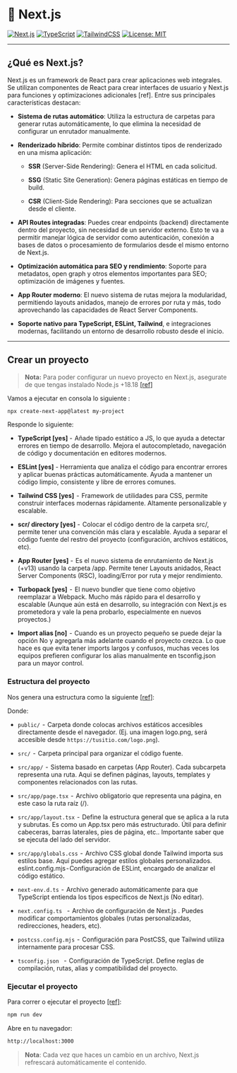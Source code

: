 # 🚀 Next.js

[![Next.js](https://img.shields.io/badge/Next.js-13%2B-blue?logo=next.js)](https://nextjs.org/)
[![TypeScript](https://img.shields.io/badge/TypeScript-5.x-blue?logo=typescript)](https://www.typescriptlang.org/)
[![TailwindCSS](https://img.shields.io/badge/TailwindCSS-3.x-06b6d4?logo=tailwindcss)](https://tailwindcss.com/)
[![License: MIT](https://img.shields.io/badge/license-MIT-green.svg)](https://opensource.org/licenses/MIT)

---

## ¿Qué es Next.js?

Next.js es un framework de React para crear aplicaciones web integrales. Se utilizan componentes de React para crear interfaces de usuario y Next.js para funciones y optimizaciones adicionales [ref].
Entre sus principales características destacan:

- **Sistema de rutas automático**: Utiliza la estructura de carpetas para generar rutas automáticamente, lo que elimina la necesidad de configurar un enrutador manualmente.

- **Renderizado híbrido**: Permite combinar distintos tipos de renderizado en una misma aplicación:

  - **SSR** (Server-Side Rendering): Genera el HTML en cada solicitud.

  - **SSG** (Static Site Generation): Genera páginas estáticas en tiempo de
    build.

  - **CSR** (Client-Side Rendering): Para secciones que se actualizan desde el cliente.

- **API Routes integradas**: Puedes crear endpoints (backend) directamente dentro del proyecto, sin necesidad de un servidor externo. Esto te va a permitir manejar lógica de servidor como autenticación, conexión a bases de datos o procesamiento de formularios desde el mismo entorno de Next.js.

- **Optimización automática para SEO y rendimiento**: Soporte para metadatos, open graph y otros elementos importantes para SEO; optimización de imágenes y fuentes.

- **App Router moderno**: El nuevo sistema de rutas mejora la modularidad, permitiendo layouts anidados, manejo de errores por ruta y más, todo aprovechando las capacidades de React Server Components.

- **Soporte nativo para TypeScript, ESLint, Tailwind**, e integraciones modernas, facilitando un entorno de desarrollo robusto desde el inicio.

---

## Crear un proyecto

> **Nota:** Para poder configurar un nuevo proyecto en Next.js, asegurate de que tengas instalado Node.js +18.18 [[ref]](https://nextjs.org/docs/app/getting-started/installation#system-requirements)

Vamos a ejecutar en consola lo siguiente :

```bash
npx create-next-app@latest my-project
```

Responde lo siguiente:

- **TypeScript [yes]** -  Añade tipado estático a JS, lo que ayuda a detectar errores en tiempo de desarrollo. Mejora el autocompletado, navegación de código y documentación en editores modernos.

- **ESLint [yes]** - Herramienta que analiza el código para encontrar errores y aplicar buenas prácticas automáticamente. Ayuda a mantener un código limpio, consistente y libre de errores comunes.
- **Tailwind CSS [yes]**  -  Framework de utilidades para CSS, permite construir interfaces modernas rápidamente. Altamente personalizable y escalable.

- **scr/ directory [yes]** -  Colocar el código dentro de la carpeta src/, permite tener una convención más clara y escalable. Ayuda a separar el código fuente del restro del proyecto (configuración, archivos estáticos, etc).

- **App Router [yes]** -  Es el nuevo sistema de enrutamiento de Next.js (+v13) usando la carpeta /app. Permite tener Layouts anidados, React Server Components (RSC), loading/Error por ruta y mejor rendimiento.

- **Turbopack [yes]**  -  El nuevo bundler que tiene como objetivo reemplazar a Webpack. Mucho más rápido para el desarrollo y escalable (Aunque aún está en desarrollo, su integración con Next.js es prometedora y vale la pena probarlo, especialmente en nuevos proyectos.)

- **Import alias [no]**  -  Cuando es un proyecto pequeño se puede dejar la opción No y agregarla más adelante cuando el proyecto crezca. Lo que hace es que evita tener imports largos y confusos, muchas veces los equipos prefieren configurar los alias manualmente en tsconfig.json para un mayor control.

### Estructura del proyecto

Nos genera una estructura como la siguiente [[ref]](https://nextjs.org/docs/app/getting-started/project-structure):

Donde:

- `public/`  -  Carpeta donde colocas archivos estáticos accesibles directamente desde el navegador. (Ej. una imagen logo.png, será accesible desde `https://tusitio.com/logo.png`).

- `src/`  -  Carpeta principal para organizar el código fuente.

- `src/app/`  -  Sistema basado en carpetas (App Router). Cada subcarpeta representa una ruta. Aqui se definen páginas, layouts, templates y componentes relacionados con las rutas.

- `src/app/page.tsx`  -  Archivo obligatorio que representa una página, en este caso la ruta raíz (/).

- `src/app/layout.tsx`  -  Define la estructura general que se aplica a la ruta y subrutas. Es como un App.tsx pero más estructurado. Útil para definir cabeceras, barras laterales, pies de página, etc.. Importante saber que se ejecuta del lado del servidor.

- `src/app/globals.css`  -  Archivo CSS global donde Tailwind importa sus estilos base. Aquí puedes agregar estilos globales personalizados.
  eslint.config.mjs - Configuración de ESLint, encargado de analizar el código estático.

- `next-env.d.ts`  -  Archivo generado automáticamente para que TypeScript entienda los tipos específicos de Next.js (No editar).

- `next.config.ts ` -  Archivo de configuración de Next.js . Puedes modificar comportamientos globales (rutas personalizadas, redirecciones, headers, etc).

- `postcss.config.mjs`  -  Configuración para PostCSS, que Tailwind utiliza internamente para procesar CSS.

- `tsconfig.json ` -  Configuración de TypeScript. Define reglas de compilación, rutas, alias y compatibilidad del proyecto.

### Ejecutar el proyecto

Para correr o ejecutar el proyecto [[ref]](https://nextjs.org/docs/app/getting-started/installation#run-the-development-server):

```bash
npm run dev
```

Abre en tu navegador:

```bash
http://localhost:3000
```

> **Nota**: Cada vez que haces un cambio en un archivo, Next.js refrescará automáticamente el contenido.
